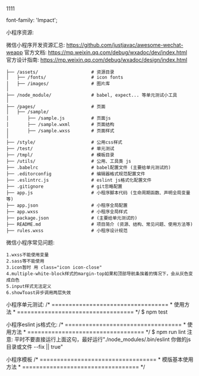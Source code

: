 1111
<!-- 特殊字体引用 -->
font-family: 'Impact';


小程序资源:

微信小程序开发资源汇总: https://github.com/justjavac/awesome-wechat-weapp
官方文档: https://mp.weixin.qq.com/debug/wxadoc/dev/index.html
官方设计指南: https://mp.weixin.qq.com/debug/wxadoc/design/index.html

```
├── /assets/                    # 资源目录
│   ├── /fonts/                 # icon fonts
│   ├── /images/                # 图片库
│
├── /node_module/               # babel, expect... 等单元测试小工具
│
├── /pages/                     # 页面
│   ├── /sample/
│       ├── /sample.js          # 页面js
│       ├── /sample.wxml        # 页面结构
│       ├── /sample.wxss        # 页面样式
│
├── /style/                     # 公用css样式
├── /test/                      # 单元测试
├── /tmpl/                      # 模板目录
├── /utils/                     # 公用、工具类 js
├── .babelrc                    # babel配置文件 (主要给单元测试的)
├── .editorconfig               # 编辑器格式规范配置文件
├── .eslintrc.js                # eslint js格式化配置文件
├── .gitignore                  # git忽略配置
├── app.js                      # 小程序脚本代码 (生命周期函数、声明全局变量等)
├── app.json                    # 小程序全局配置
├── app.wxss                    # 小程序全局样式
├── package.json                # (主要给单元测试的)
├── README.md                   # 项目简介 (资源、结构、常见问题、使用方法等)
├── rules.wxss                  # 小程序设计规范
```


微信小程序常见问题:

    1.wxss不能使用变量
    2.sass等不能使用
    3.icon暂时 用 class="icon icon-close"
    4.multiple-white-block样式的margin-top如果和顶部导航条挨着的情况下，会从灰色变成白色
    5.input样式无法定义
    6.showToast异步调用两层失效

小程序单元测试:
    /* ==================================
     *  使用方法
     * ================================== */
    $ npm test

小程序eslint js格式化:
    /* ==================================
     *  使用方法
     * ================================== */
    $ npm run lint
注意: 平时不要直接运行上面这句，最好运行"./node_modules/.bin/eslint 你做的js目录或文件 --fix || true"

小程序模板
    /* ==================================
     *  模版基本使用方法
     * ================================== */
    <import src=""  />
    <template is="" data="{{}}"/>
    <template name=""></template>

    /* ==================================
     * loader使用
     * ================================== */
    data: {
        initLoader: true
    },
    onLoad: function() {
        api.request({
          url: '/trade/api/brands',
          success: (res)=> {
            this.setData({
                initLoader: false
            });
          }
        })
    }
    <import src="/tmpl/loader/loader.wxml" />
    <template wx:if="{{initLoader}}" is="loader" />

    /* ==================================
     * list-view使用 引入和相关数据
     * ================================== */
    testData: [
        {
            iconLeft: 'icon-left',
            textMid: '第一条list',
            iconRight: 'icon-right'
        },
        {
            iconLeft: '',
            textMid: '第二条list',
            iconRight: ''
        },
        {
            iconLeft: '',
            textMid: '第三条list',
            iconRight: ''
        },
        {
            iconLeft: '',
            textMid: '第四条list',
            iconRight: ''
        },
        {
            iconLeft: '',
            textMid: '第五条list',
            iconRight: ''
        },
        ]
    <import src="../../tmpl/listView/listView.wxml" />
    <template is="singelList" data="{{ testData }}" />



    /* ==================================
     * tab使用 引入和相关数据
     * ================================== */
    在使用模板的页面的JS文件需要传入以下：
    数据：
    tabList: {
                tabIndex: '0',
                tabItems: [],
                tabAnimationData: {},
                bindtap: 'changeTab',
                scrollLeft: 0
            },
    函数：
    changeTab: function(e){
        tab(this, e);
        //当前页面需要添加的事件
    },

    说明：
    tabIndex是页面默认样式为active的选项
    tabItems是存放tab名字的数组,根据数量不同，分2种情况
    tabAnimationData是绑定的动画
    bindtap是绑定的点击触发函数可根据需要在后面自行添加事件
    scrollLeft是多个tab的情况下默认的滚动条位置

    注意：
        在你使用的当前页面，需要需要修改tabList里面的某个数据，setData的时候应如下:
        this.setData({
            tabList:{
                tabIndex: id, //需要修改的数据
                tabItems: this.data.tabList.tabItems, //不需要修改的数据
                ...
                ...
                ...
            }
        })

    使用：

    在wxml文件的开头引入：
    <import src="../../tmpl/tab/tab.wxml" />

    在JS文件开头引入：
    var tab = require('../../utils/tab');

    在需要使用模板的代码位置引入：
    <template is="tab" data="{{ tabList }}" />


    在tab数量<4的时候，如果需要使用动画切换效果的页面内容可以写在以下的结构内（样式可以自行删除, .each-tab的数量可根据tab数量循环生成）：
    <view id="tab-animation-wrapper">
         <view class="tab-translate-inner" animation="{{animationData}}" >
            <view class="each-tab" style="background:red;">
                第一个切换的tab
            </view>
            <view class="each-tab" style="background:yellow;">
                第二个切换的tab
            </view>
            <view class="each-tab" style="background:#000;">
                第三个切换的tab
            </view>
         </view>
     </view>




/* ==================================
     * scroll-image-img使用 引入和相关数据
     * ================================== */
    在使用模板的页面的JS文件需要传入以下：
    数据：
    scrollImage: {
        imgList: [
            '/assets/images/header.jpg',
            '/assets/images/header.jpg',
            '/assets/images/header.jpg',
            '/assets/images/header.jpg',
            '/assets/images/header.jpg',
            '/assets/images/header.jpg',
            '/assets/images/header.jpg',
        ], //必选
        indicatorDots: false, //必选，swiper组件自带的默认属性
        autoplay: false, //必选，swiper组件自带的默认属性
        interval: 5000, //必选，swiper组件自带的默认属性
        duration: 1000, //必选，swiper组件自带的默认属性
        search: true, //可选，需要左上角的搜索功能可以传入true，不需要就不传或者false
        bottomLine: true, //可选，底部的短横线滑动功能，不需要可以不传或者false
        animationData: {}, //可选，底部横线滑动的绑定动画函数，不需要可以不传
        height: 500   //可选，图片的高度，默认或者不传为500，单位是rpx
    }

    函数：
    headerScroll(e){
        var that = this;
        doScroll(e, that);
        //当前页面的其他事件可以写在后面
    },

    使用：

    在wxml文件的开头引入：
    <import src="../../tmpl/scroll-header-img/scroll-header-img.wxml" />

    在需要使用模板的代码位置引入：
    <template is="scroll-header-img" data="{{ scrollImage }}" ></template>

    在JS文件开头引入：
    var doScroll = require('../../tmpl/scroll-header-img/scroll-header-img.js');




/* ==================================
     * icon-list使用 引入和相关数据
     * ================================== */
    在使用模板的页面的JS文件需要传入以下：
    数据：
    iconList:[
        {
            icon: '/assets/icons/brand-w.png',
            title: '品牌选车',
            url: '/pages/index/index',

        },
        {
            icon: '/assets/icons/condition-w.png',
            title: '条件选车',
            url: '/pages/index/index'
        },
        {
            icon: '/assets/icons/cal-w.png',
            title: '购车计算',
            url: '/pages/index/index'
        },
        {
            icon: '/assets/icons/pk-w.png',
            title: '车型对比',
            url: '/pages/index/index'
        }
    ],

    使用：

    在wxml文件的开头引入：
    <import src="../../tmpl/icon-list/icon-list.wxml" />

    在需要使用模板的代码位置引入：
    <template is="icon-list" data="{{ iconList}}" ></template>



/* ==================================
     * box-header使用 引入和相关数据
     * ================================== */
    在使用模板的页面的JS文件需要传入以下：
    数据：
    boxHeaderData: {
        hotCar: {
            leftText: '热门车型',
            //more是可选的
            more:{
                has: true,
                url: '/pages/index/index'
            }
        }
    },
    注意: 传入的数据结构根据你自己需要可以改写，只需要对象包括相关属性

    使用：

    在wxml文件的开头引入：
   <import src="../../tmpl/box-header/box-header.wxml" />

    在需要使用模板的代码位置引入：
    <view class="white-block multiple-white-block left-padding">
        <template is="box-header" data="{{ ...boxHeaderData.hotCar }}" ></template>
    </view>



/* ==================================
     * scroll-image使用 引入和相关数据
     * ================================== */
    在使用模板的页面的JS文件需要传入以下：
    数据：
    hotCar: {
        list: [
                {
                    img: '/assets/images/h-1.png',
                    title: '凯美瑞',
                    score: '8.9',
                    url: '/pages/index/index'
                },
                {
                    img: '/assets/images/h-2.png',
                    title: '法拉利',
                    score: '3.5',
                    url: '/pages/index/index'
                },
                {
                    img: '/assets/images/h-1.png',
                    title: '宝马X5',
                    score: '9.9',
                    url: '/pages/index/index'
                },
                {
                    img: '/assets/images/h-2.png',
                    title: '奔驰S600',
                    score: '6.9',
                    url: '/pages/index/index'
                },
                {
                    img: '/assets/images/h-1.png',
                    title: '兰博基尼',
                    score: '1.9',
                    url: '/pages/index/index'
                }
            ]
    },


    使用：

    在wxml文件的开头引入：
    <import src="../../tmpl/scroll-image/scroll-image.wxml" />

    在需要使用模板的代码位置引入：
    <template is="scroll-image" data="{{ hotCar }}" ></template>

    注意： 图片的大小请用CSS覆盖修改，底部的文字内容，目前只支持2行，如需更多可以修改组件



/* ==================================
     * border-car-list使用 引入和相关数据
     * ================================== */
    在使用模板的页面的JS文件需要传入以下：
    数据：
    worthCar:{
        list: [
            {
                img: 'http://chemm.oss-cn-hangzhou.aliyuncs.com/201607/57834bafd5bbf.jpg',
                title: '2015款 凯美瑞',
                price: 19.28,
                url: '/pages/index/index'
            },
            ...
            ...
        ]
    },


    使用：

    在wxml文件的开头引入：
    <import src="../../tmpl/border-car-list/border-car-list.wxml" />

    在需要使用模板的代码位置引入：
    <template is="border-car-list" data="{{ ...worthCar }}" ></template>



/* ==================================
     * star 使用 引入和相关数据
     * ================================== */
    在使用模板的页面的JS文件需要传入以下：
    数据：
    starData:{
            click: true, //可选，为true的时候可以点击
            score: 0.0, //必选，默认的初始分数值
            finIndex: 0, //必选， 控制最终显示几个星星的变量
            starSize: 30, //可选， 默认的星星大小 30rpx
            fontSize: 30  //可选, 默认的字体大小 30rpx
        }

    使用：
    分3种情况：
    1.不需要点击打分的时候，需要在使用模板之前舒适化传入的数据，方法如下：

    在JS文件开头引入：
    var Star = require('../../tmpl/star/star');

    onLoad()或者onShow()，或者你在当前页面动态改变传入的分数时候，可以调用如下函数：

    changeStar(this.data.starData, this);

    在wxml文件的开头引入：
    <import src="../../tmpl/star/star.wxml" />

    在需要使用模板的代码位置引入：
    <template is="star" data="{{ starData }}" ></template>

    2.需要动态打分的情况

    在JS文件开头引入：
    var Star = require('../../tmpl/star/star');

    页面函数：
    score(e){
        doScore(e, this);
    }

    在wxml文件的开头引入：
    <import src="../../tmpl/star/star.wxml" />

    在需要使用模板的代码位置引入：
    <template is="star" data="{{ starData }}" ></template>

    3.需要多次打分的情况
    数据：
    manyStarData: [
        {
            id: 1, //必选
            finIndex: 0, //必选
            score: 0.0, //可选
            starSize: 60, //可选
            fontSize: 60 //可选
        },
        {
            id: 2, //必选
            finIndex: 0, //必选
            score: 0.0, //可选
            starSize: 60, //可选
            fontSize: 60 //可选
        },
    ],


    在JS文件开头引入：
    var Star = require('../../tmpl/star/star');

    页面函数：
    score(e){
        doScore(e, this);
    }

    在wxml文件的开头引入：
    <import src="../../tmpl/star/star.wxml" />

    在需要使用模板的代码位置引入：
    多次引用按照数据里面的manyStarData传递相应的数据
    <template is="star" data="{{ ...mangStarData[index] }}" ></template>



    /*  ====================================
     *  listView里面 -- <template name="multiLineText > 多行列表
     *  ==================================== */
    testData:[
        {
            outfit:'A',
            multiLines:[
            {
                indexPath:'1',
                name:'A里面第一条数据',
                TextClass:'6挡双离合',
                tapEvent:'PopView',     //每行的点击事件函数
                money:'43.12',
            },
            {
                indexPath:'2',
                name:'A里面第二条数据',
                TextClass:'6挡双离合',
                tapEvent:'PopView',
                money:'53.62'
            },
            {
                indexPath:'3',
                name:'A里面第三条数据asdasdasdasdsasdasdas',
                TextClass:'6挡双离合',
                tapEvent:'PopView',
                money:'167.35'

            }]
        },
        {
            outfit:'B',
            multiLines:[
            {
                indexPath:'4',
                name:'A里面第一条数据',
                TextClass:'6挡双离合',
                tapEvent:'PopView',
                money:'37.45'
            },
            {
                indexPath:'5',
                name:'B里面第二条数据',
                TextClass:'6挡双离合',
                tapEvent:'PopView',
                money:'93.31'
            },
            {
                indexPath:'6',
                name:'B里面第三条数据',
                TextClass:'6挡双离合',
                tapEvent:'PopView',
                money:'67.35'
            }
            ]
        }
    ]
  },
    <import src="../../tmpl/listView/listView.wxml" />
    <template is="multiLineText" data="{{ testData }}" />


    /*  ====================================
     *  注意： 样式是自己写的，可能和官方的不一致
     *  weui cell使用方法
     *  ==================================== */
```
带箭头的
<view class="weui-cells">
    <view class="weui-cell weui-cell_access">
        <view class="weui-cell__bd">基本费用:</view>
        <view class="weui-cell__ft"></view>
    </view>
    <view class="weui-cell weui-cell_access">
        <view class="weui-cell__bd">商业保险:</view>
        <view class="weui-cell__ft">说明文字</view>
    </view>
</view>
不带箭头的
<view class="weui-cells">
    <view class="weui-cell">
        <view class="weui-cell__hd"><view class="icon icon-close"></view></view>
        <view class="weui-cell__bd">标题</view>
        <view class="weui-cell__ft">desc</view>
    </view>
</view>
两行下面一行是小文字
<view class="weui-cell weui-cell_access">
    <view class="weui-cell__hd">
    </view>
    <view class="weui-cell__bd weui-cell__bd-hint">第一行
        <view class="hint">第二行</view>
    </view>
    <view class="weui-cell__ft"></view>
</view>
```


/*  ====================================
 *  操作结果
 *  ==================================== */

 <import src="../../tmpl/result/result.wxml" />
 <template is="result" data="{{...result}}"/>

<!-- 数据大概长这样: -->
result: {
    action: "xx操作成功",
    msg: '内容详情',
    btns:[
        {
            name: '按钮1',
            type: 'warn'
        },
        {
            name: '按钮2',
            type: 'primary'
        },
    ]
}

<!-- 按钮处理按数组顺序 添加  哇哈哈~ -->

handlebtn(e){
    let index = +e.currentTarget.dataset.index;
    let func = [
        ()=>{
            wx.showModal({
              title: '提示',
              content: '处理按钮1',
              success: (res)=> {
                if (res.confirm) {
                    console.log('用户点击确定')
                }
              }
            })
        },
        ()=>{
            wx.showModal({
              title: '提示',
              content: '处理按钮2',
                success: function(res) {
                if (res.confirm) {
                    console.log('用户点击确定')
                }
              }
            })
        }
    ];
    func[index]();
}

/*  ====================================
 *  end
 *  ==================================== */




/*  ====================================
*  车型列表  car-model-list
*  ==================================== */

<import src="/tmpl/car-model-list/car-model-list.wxml" />
<template is="car-model-list" data="{{carModellist}}" />
carModellist:[
    showbtn: true, //是否展示按钮
    list: {
        name: "福克斯(进口)",
        price: "25.98-39.90万",
        thumb: "",
        status: 1    //  有按钮的状态
    }
]
// 到详情页函数
toDetail(e) {
    let id = e.currentTarget.dataset.id;
    app.globalData.style_id = id;
    wx.navigateTo({
        url: `/pages/detail/detail?style_id=${id}`
    })
}

/*  ====================================
*  车型列表  end
*  ==================================== */

丹丹


/*  ====================================
*  自定义遮罩层 非模板
*  ==================================== */
<view catchtap="hideMask" class="mask" wx:if="{{showMask}}">
    <view catchtap="showMask"  class="mask-dialog">

    </view>
</view>

hideMask() {
    this.setData({ showMask: false })
},
showMask() {
    this.setData({ showMask: true })
},

/*  ====================================
*  车型列表  end
*  ==================================== */
